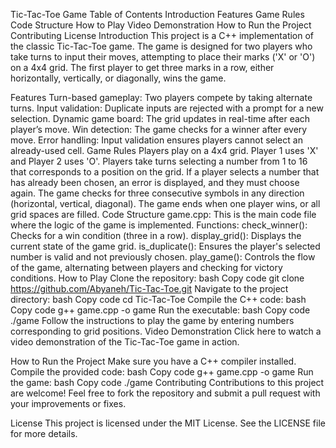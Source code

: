 Tic-Tac-Toe Game
Table of Contents
Introduction
Features
Game Rules
Code Structure
How to Play
Video Demonstration
How to Run the Project
Contributing
License
Introduction
This project is a C++ implementation of the classic Tic-Tac-Toe game. The game is designed for two players who take turns to input their moves, attempting to place their marks ('X' or 'O') on a 4x4 grid. The first player to get three marks in a row, either horizontally, vertically, or diagonally, wins the game.

Features
Turn-based gameplay: Two players compete by taking alternate turns.
Input validation: Duplicate inputs are rejected with a prompt for a new selection.
Dynamic game board: The grid updates in real-time after each player’s move.
Win detection: The game checks for a winner after every move.
Error handling: Input validation ensures players cannot select an already-used cell.
Game Rules
Players play on a 4x4 grid.
Player 1 uses 'X' and Player 2 uses 'O'.
Players take turns selecting a number from 1 to 16 that corresponds to a position on the grid.
If a player selects a number that has already been chosen, an error is displayed, and they must choose again.
The game checks for three consecutive symbols in any direction (horizontal, vertical, diagonal).
The game ends when one player wins, or all grid spaces are filled.
Code Structure
game.cpp: This is the main code file where the logic of the game is implemented.
Functions:
check_winner(): Checks for a win condition (three in a row).
display_grid(): Displays the current state of the game grid.
is_duplicate(): Ensures the player's selected number is valid and not previously chosen.
play_game(): Controls the flow of the game, alternating between players and checking for victory conditions.
How to Play
Clone the repository:
bash
Copy code
git clone https://github.com/Abyaneh/Tic-Tac-Toe.git
Navigate to the project directory:
bash
Copy code
cd Tic-Tac-Toe
Compile the C++ code:
bash
Copy code
g++ game.cpp -o game
Run the executable:
bash
Copy code
./game
Follow the instructions to play the game by entering numbers corresponding to grid positions.
Video Demonstration
Click here to watch a video demonstration of the Tic-Tac-Toe game in action.

How to Run the Project
Make sure you have a C++ compiler installed.
Compile the provided code:
bash
Copy code
g++ game.cpp -o game
Run the game:
bash
Copy code
./game
Contributing
Contributions to this project are welcome! Feel free to fork the repository and submit a pull request with your improvements or fixes.

License
This project is licensed under the MIT License. See the LICENSE file for more details.
